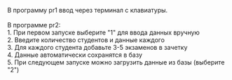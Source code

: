 В программу pr1 ввод через терминал с клавиатуры. <br>  
В программе pr2:<br>1. При первом запуске выберите "1" для ввода данных вручную<br>
2. Введите количество студентов и данные каждого<br>
3. Для каждого студента добавьте 3-5 экзаменов в зачетку<br>
4. Данные автоматически сохранятся в базу<br>
5. При следующем запуске можно загрузить данные из базы (выберите "2")
